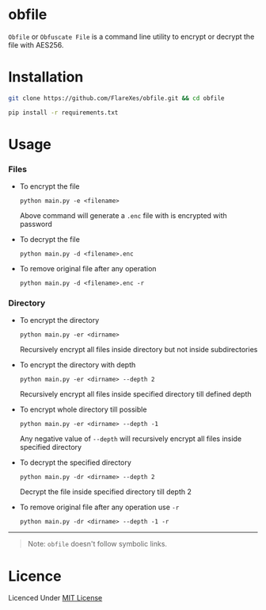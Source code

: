 # obfile
`Obfile` or `Obfuscate File` is a command line utility to encrypt or decrypt the file with AES256.

# Installation
```bash
git clone https://github.com/FlareXes/obfile.git && cd obfile

pip install -r requirements.txt
```

# Usage
### Files
- To encrypt the file
    ```
    python main.py -e <filename>
    ```
    Above command will generate a `.enc` file with is encrypted with password


- To decrypt the file
    ```
    python main.py -d <filename>.enc
    ```

- To remove original file after any operation
    ```
    python main.py -d <filename>.enc -r
    ```
### Directory
- To encrypt the directory
    ```
    python main.py -er <dirname>
    ```
    Recursively encrypt all files inside directory but not inside subdirectories


- To encrypt the directory with depth
    ```
    python main.py -er <dirname> --depth 2
    ```
    Recursively encrypt all files inside specified directory till defined depth


- To encrypt whole directory till possible
    ```
    python main.py -er <dirname> --depth -1
    ```
    Any negative value of `--depth` will recursively encrypt all files inside specified directory


- To decrypt the specified directory
    ```
    python main.py -dr <dirname> --depth 2
    ```
  Decrypt the file inside specified directory till depth 2


- To remove original file after any operation use `-r`
    ```
    python main.py -dr <dirname> --depth -1 -r
    ```

---

> Note: `obfile` doesn't follow symbolic links.
# Licence 
Licenced Under [MIT License](LICENSE)